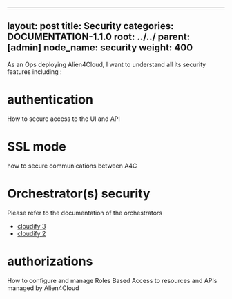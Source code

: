 
---
layout: post
title:  Security
categories: DOCUMENTATION-1.1.0
root: ../../
parent: [admin]
node_name: security
weight: 400
---


As an Ops deploying Alien4Cloud, I want to understand all its security features including :

# authentication

How to secure access to the UI and API

# SSL mode

how to secure communications between A4C

# Orchestrator(s) security

Please refer to the documentation of the orchestrators

* [cloudify 3](#/documentation/cloudify3_driver/index.html)
* [cloudify 2](#/documentation/cloudify2_driver/index.html)

# authorizations

How to configure and manage Roles Based Access to resources and APIs managed by Alien4Cloud
